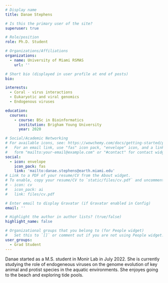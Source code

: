 ```yaml
---
# Display name
title: Danae Stephens

# Is this the primary user of the site?
superuser: true

# Role/position
role: Ph.D. Student

# Organizations/Affiliations
organizations:
  - name: University of Miami RSMAS
    url: ''

# Short bio (displayed in user profile at end of posts)
bio:

interests:
  - Coral - virus interactions
  - Eukaryotic and viral genomics
  - Endogenous viruses

education:
  courses:
    - course: BSc in Bioinformatics
      institution: Brigham Young University
      year: 2020

# Social/Academic Networking
# For available icons, see: https://wowchemy.com/docs/getting-started/page-builder/#icons
#   For an email link, use "fas" icon pack, "envelope" icon, and a link in the
#   form "mailto:your-email@example.com" or "#contact" for contact widget.
social:
  - icon: envelope
    icon_pack: fas
    link: 'mailto:danae.stephens@earth.miami.edu'
# Link to a PDF of your resume/CV from the About widget.
# To enable, copy your resume/CV to `static/files/cv.pdf` and uncomment the lines below.
# - icon: cv
#   icon_pack: ai
#   link: files/cv.pdf

# Enter email to display Gravatar (if Gravatar enabled in Config)
email: ''

# Highlight the author in author lists? (true/false)
highlight_name: false

# Organizational groups that you belong to (for People widget)
#   Set this to `[]` or comment out if you are not using People widget.
user_groups:
  - Grad Student
---
```


Danae started as a M.S. student in Monir Lab in July 2022. She is currently studying the role of endogeneous viruses on the genome evolution of key animal and protist species in the aquatic environments. She enjoyes going to the beach and exploring tide pools.

